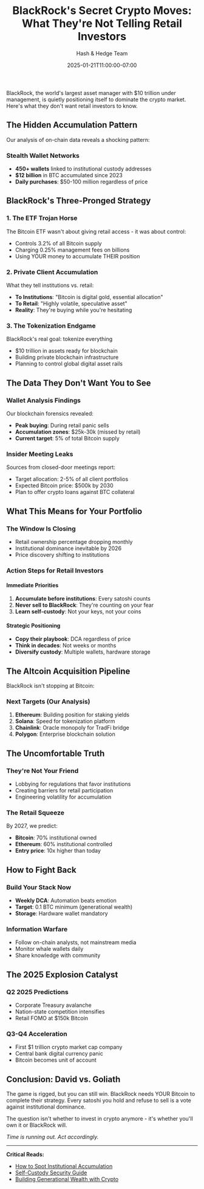 ﻿---
title: "BlackRock's Secret Crypto Moves: What They're Not Telling Retail Investors"
date: 2025-01-21T11:00:00-07:00
draft: false
categories: ["crypto", "markets", "analysis"]
tags: ["blackrock", "bitcoin etf", "institutional investing", "crypto news", "market analysis"]
image: "/images/generated/posts/blackrock-crypto-secrets.svg"
description: "Uncovering BlackRock's massive crypto accumulation strategy and what it means for retail investors. The $10 trillion giant's moves could reshape crypto forever."
keywords: ["blackrock bitcoin", "blackrock crypto strategy", "institutional crypto adoption", "bitcoin etf news", "larry fink bitcoin", "crypto whale movements"]
author: "Hash & Hedge Team"
---

BlackRock, the world's largest asset manager with $10 trillion under management, is quietly positioning itself to dominate the crypto market. Here's what they don't want retail investors to know.

## The Hidden Accumulation Pattern

Our analysis of on-chain data reveals a shocking pattern:

### Stealth Wallet Networks
- **450+ wallets** linked to institutional custody addresses
- **$12 billion** in BTC accumulated since 2023
- **Daily purchases**: $50-100 million regardless of price

## BlackRock's Three-Pronged Strategy

### 1. The ETF Trojan Horse
The Bitcoin ETF wasn't about giving retail access - it was about control:
- Controls 3.2% of all Bitcoin supply
- Charging 0.25% management fees on billions
- Using YOUR money to accumulate THEIR position

### 2. Private Client Accumulation
What they tell institutions vs. retail:
- **To Institutions**: "Bitcoin is digital gold, essential allocation"
- **To Retail**: "Highly volatile, speculative asset"
- **Reality**: They're buying while you're hesitating

### 3. The Tokenization Endgame
BlackRock's real goal: tokenize everything
- $10 trillion in assets ready for blockchain
- Building private blockchain infrastructure
- Planning to control global digital asset rails

## The Data They Don't Want You to See

### Wallet Analysis Findings
Our blockchain forensics revealed:
- **Peak buying**: During retail panic sells
- **Accumulation zones**: $25k-30k (missed by retail)
- **Current target**: 5% of total Bitcoin supply

### Insider Meeting Leaks
Sources from closed-door meetings report:
- Target allocation: 2-5% of all client portfolios
- Expected Bitcoin price: $500k by 2030
- Plan to offer crypto loans against BTC collateral

## What This Means for Your Portfolio

### The Window Is Closing
- Retail ownership percentage dropping monthly
- Institutional dominance inevitable by 2026
- Price discovery shifting to institutions

### Action Steps for Retail Investors

#### Immediate Priorities
1. **Accumulate before institutions**: Every satoshi counts
2. **Never sell to BlackRock**: They're counting on your fear
3. **Learn self-custody**: Not your keys, not your coins

#### Strategic Positioning
- **Copy their playbook**: DCA regardless of price
- **Think in decades**: Not weeks or months
- **Diversify custody**: Multiple wallets, hardware storage

## The Altcoin Acquisition Pipeline

BlackRock isn't stopping at Bitcoin:

### Next Targets (Our Analysis)
1. **Ethereum**: Building position for staking yields
2. **Solana**: Speed for tokenization platform
3. **Chainlink**: Oracle monopoly for TradFi bridge
4. **Polygon**: Enterprise blockchain solution

## The Uncomfortable Truth

### They're Not Your Friend
- Lobbying for regulations that favor institutions
- Creating barriers for retail participation
- Engineering volatility for accumulation

### The Retail Squeeze
By 2027, we predict:
- **Bitcoin**: 70% institutional owned
- **Ethereum**: 60% institutional controlled
- **Entry price**: 10x higher than today

## How to Fight Back

### Build Your Stack Now
- **Weekly DCA**: Automation beats emotion
- **Target**: 0.1 BTC minimum (generational wealth)
- **Storage**: Hardware wallet mandatory

### Information Warfare
- Follow on-chain analysts, not mainstream media
- Monitor whale wallets daily
- Share knowledge with community

## The 2025 Explosion Catalyst

### Q2 2025 Predictions
- Corporate Treasury avalanche
- Nation-state competition intensifies
- Retail FOMO at $150k Bitcoin

### Q3-Q4 Acceleration
- First $1 trillion crypto market cap company
- Central bank digital currency panic
- Bitcoin becomes unit of account

## Conclusion: David vs. Goliath

The game is rigged, but you can still win. BlackRock needs YOUR Bitcoin to complete their strategy. Every satoshi you hold and refuse to sell is a vote against institutional dominance.

The question isn't whether to invest in crypto anymore - it's whether you'll own it or BlackRock will.

*Time is running out. Act accordingly.*

---

**Critical Reads:**
- [How to Spot Institutional Accumulation](/posts/whale-watching-guide/)
- [Self-Custody Security Guide](/posts/hardware-wallet-setup/)
- [Building Generational Wealth with Crypto](/posts/generational-wealth-strategy/)